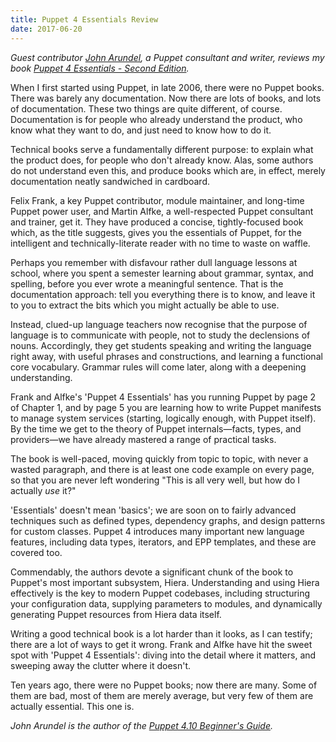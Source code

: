 ```yaml
---
title: Puppet 4 Essentials Review
date: 2017-06-20
---
```

*Guest contributor [John Arundel](http://bitfieldconsulting.com/about), a Puppet consultant and writer, reviews my book [Puppet 4 Essentials - Second Edition](/page/puppet-4-essentials/).*

When I first started using Puppet, in late 2006, there were no Puppet books. There was barely any documentation. Now there are lots of books, and lots of documentation. These two things are quite different, of course. Documentation is for people who already understand the product, who know what they want to do, and just need to know how to do it.

Technical books serve a fundamentally different purpose: to explain what the product does, for people who don't already know. Alas, some authors do not understand even this, and produce books which are, in effect, merely documentation neatly sandwiched in cardboard.

Felix Frank, a key Puppet contributor, module maintainer, and long-time Puppet power user, and Martin Alfke, a well-respected Puppet consultant and trainer, get it. They have produced a concise, tightly-focused book which, as the title suggests, gives you the essentials of Puppet, for the intelligent and technically-literate reader with no time to waste on waffle.

Perhaps you remember with disfavour rather dull language lessons at school, where you spent a semester learning about grammar, syntax, and spelling, before you ever wrote a meaningful sentence. That is the documentation approach: tell you everything there is to know, and leave it to you to extract the bits which you might actually be able to use.

Instead, clued-up language teachers now recognise that the purpose of language is to communicate with people, not to study the declensions of nouns. Accordingly, they get students speaking and writing the language right away, with useful phrases and constructions, and learning a functional core vocabulary. Grammar rules will come later, along with a deepening understanding.

Frank and Alfke's 'Puppet 4 Essentials' has you running Puppet by page 2 of Chapter 1, and by page 5 you are learning how to write Puppet manifests to manage system services (starting, logically enough, with Puppet itself). By the time we get to the theory of Puppet internals—facts, types, and providers—we have already mastered a range of practical tasks.

The book is well-paced, moving quickly from topic to topic, with never a wasted paragraph, and there is at least one code example on every page, so that you are never left wondering "This is all very well, but how do I actually *use* it?"

'Essentials' doesn't mean 'basics'; we are soon on to fairly advanced techniques such as defined types, dependency graphs, and design patterns for custom classes. Puppet 4 introduces many important new language features, including data types, iterators, and EPP templates, and these are covered too.

Commendably, the authors devote a significant chunk of the book to Puppet's most important subsystem, Hiera. Understanding and using Hiera effectively is the key to modern Puppet codebases, including structuring your configuration data, supplying parameters to modules, and dynamically generating Puppet resources from Hiera data itself.

Writing a good technical book is a lot harder than it looks, as I can testify; there are a lot of ways to get it wrong. Frank and Alfke have hit the sweet spot with 'Puppet 4 Essentials': diving into the detail where it matters, and sweeping away the clutter where it doesn't.

Ten years ago, there were no Puppet books; now there are many. Some of them are bad, most of them are merely average, but very few of them are actually essential. This one is.

*John Arundel is the author of the [Puppet 4.10 Beginner's Guide](http://bitfieldconsulting.com/pbg2).*


